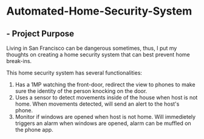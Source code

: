 # Automated-Home-Security-System

## - Project Purpose
Living in San Francisco can be dangerous sometimes, thus, I put my thoughts on creating a home security system that can best prevent home break-ins.

This home security system has several functionalities:
  1. Has a 1MP watching the front-door, redirect the view to phones to make sure the identity of the person knocking on the door.
  2. Uses a sensor to detect movements inside of the house when host is not home. When movements detected, will send an alert to the host's phone.
  3. Monitor if windows are opened when host is not home. Will immedietely triggers an alarm when windows are opened, alarm can be muffled on the phone app.

